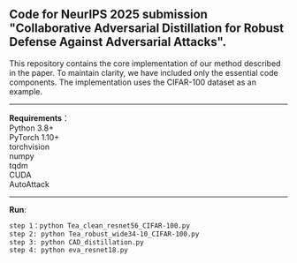 **Code for NeurIPS 2025 submission "Collaborative Adversarial Distillation for Robust Defense Against Adversarial Attacks".**
---

This repository contains the core implementation of our method described in the paper. To maintain clarity, we have included only the essential code components. The implementation uses the CIFAR-100 dataset as an example.

---

**Requirements**：
<br>
Python 3.8+ <br>
PyTorch 1.10+<br>
torchvision<br>
numpy<br>
tqdm<br>
CUDA<br>
AutoAttack<br>

---

**Run**:
```bash
step 1：python Tea_clean_resnet56_CIFAR-100.py      
step 2: python Tea_robust_wide34-10_CIFAR-100.py           
step 3: python CAD_distillation.py                  
step 4: python eva_resnet18.py


